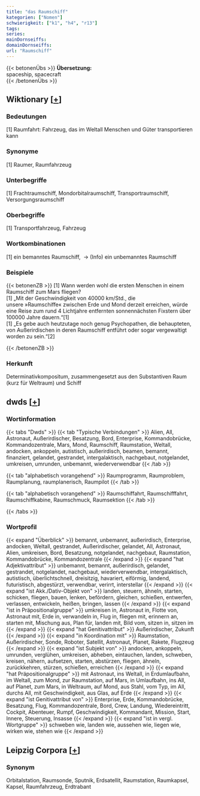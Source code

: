 ```yaml
---
title: "das Raumschiff"
kategorien: ["Nomen"]
schwierigkeit: ["k1", "h4", "r13"]
tags:
series:
mainDornseiffs:
domainDornseiffs:
url: "Raumschiff"
---
```


{{< betonenÜbs >}}
**Übersetzung:**  
spaceship, spacecraft  
{{< /betonenÜbs >}}

## Wiktionary [[+](https://de.wiktionary.org/wiki/Raumschiff)]

### Bedeutungen
[1] Raumfahrt: Fahrzeug, das im Weltall Menschen und Güter transportieren kann  

### Synonyme
[1] Raumer, Raumfahrzeug  

### Unterbegriffe
[1] Frachtraumschiff, Mondorbitalraumschiff, Transportraumschiff, Versorgungsraumschiff  

### Oberbegriffe
[1] Transportfahrzeug, Fahrzeug  

### Wortkombinationen
[1] ein bemanntes Raumschiff,  -> (Info) ein unbemanntes Raumschiff  

### Beispiele
{{< betonenZB >}}
[1] Wann werden wohl die ersten Menschen in einem Raumschiff zum Mars fliegen?  
[1] „Mit der Geschwindigkeit von 40000 km/Std., die unsere »Raumschiffe« zwischen Erde und Mond derzeit erreichen, würde eine Reise zum rund 4 Lichtjahre entfernten sonnennächsten Fixstern über 100000 Jahre dauern.“[1]  
[1] „Es gebe auch heutzutage noch genug Psychopathen, die behaupteten, von Außerirdischen in deren Raumschiff entführt oder sogar vergewaltigt worden zu sein.“[2]  

{{< /betonenZB >}}
### Herkunft
Determinativkompositum, zusammengesetzt aus den Substantiven Raum (kurz für Weltraum) und Schiff  



## dwds [[+](https://www.dwds.de/wb/Raumschiff)]

### Wortinformation
{{< tabs "Dwds" >}}
{{< tab "Typische Verbindungen" >}}
Alien, All, Astronaut, Außerirdischer, Besatzung, Bord, Enterprise, Kommandobrücke, Kommandozentrale, Mars, Mond, Raumschiff, Raumstation, Weltall, andocken, ankoppeln, autistisch, außerirdisch, beamen, bemannt, finanziert, gelandet, gestrandet, intergalaktisch, nachgebaut, notgelandet, umkreisen, umrunden, unbemannt, wiederverwendbar
{{< /tab >}}

{{< tab "alphabetisch vorangehend" >}}
Raumprogramm, Raumproblem, Raumplanung, raumplanerisch, Raumpilot
{{< /tab >}}

{{< tab "alphabetisch vorangehend" >}}
Raumschiffahrt, Raumschifffahrt, Raumschiffkabine, Raumschmuck, Raumsektion
{{< /tab >}}

{{< /tabs >}}

### Wortprofil
{{< expand "Überblick" >}} bemannt, unbemannt, außerirdisch, Enterprise, andocken, Weltall, gestrandet, Außerirdischer, gelandet, All, Astronaut, Alien, umkreisen, Bord, Besatzung, notgelandet, nachgebaut, Raumstation, Kommandobrücke, Kommandozentrale {{< /expand >}}
{{< expand "hat Adjektivattribut" >}} unbemannt, bemannt, außerirdisch, gelandet, gestrandet, notgelandet, nachgebaut, wiederverwendbar, intergalaktisch, autistisch, überlichtschnell, dreisitzig, havariert, eiförmig, landend, futuristisch, abgestürzt, verwendbar, verirrt, interstellar {{< /expand >}}
{{< expand "ist Akk./Dativ-Objekt von" >}} landen, steuern, ähneln, starten, schicken, fliegen, bauen, lenken, befördern, gleichen, schießen, entwerfen, verlassen, entwickeln, heißen, bringen, lassen {{< /expand >}}
{{< expand "ist in Präpositionalgruppe" >}} umkreisen in, Astronaut in, Flotte von, Astronaut mit, Erde in, verwandeln in, Flug in, fliegen mit, erinnern an, starten mit, Mischung aus, Plan für, landen mit, Bild vom, sitzen in, sitzen im {{< /expand >}}
{{< expand "hat Genitivattribut" >}} Außerirdischer, Zukunft {{< /expand >}}
{{< expand "in Koordination mit" >}} Raumstation, Außerirdischer, Sonde, Roboter, Satellit, Astronaut, Planet, Rakete, Flugzeug {{< /expand >}}
{{< expand "ist Subjekt von" >}} andocken, ankoppeln, umrunden, verglühen, umkreisen, abheben, eintauchen, landen, schweben, kreisen, nähern, aufsetzen, starten, abstürzen, fliegen, ähneln, zurückkehren, stürzen, schießen, erreichen {{< /expand >}}
{{< expand "hat Präpositionalgruppe" >}} mit Astronaut, ins Weltall, in Erdumlaufbahn, im Weltall, zum Mond, zur Raumstation, auf Mars, in Umlaufbahn, ins All, auf Planet, zum Mars, in Weltraum, auf Mond, aus Stahl, vom Typ, im All, durchs All, mit Geschwindigkeit, aus Glas, auf Erde {{< /expand >}}
{{< expand "ist Genitivattribut von" >}} Enterprise, Erde, Kommandobrücke, Besatzung, Flug, Kommandozentrale, Bord, Crew, Landung, Wiedereintritt, Cockpit, Abenteuer, Rumpf, Geschwindigkeit, Kommandant, Mission, Start, Innere, Steuerung, Insasse {{< /expand >}}
{{< expand "ist in vergl. Wortgruppe" >}} schweben wie, landen wie, aussehen wie, liegen wie, wirken wie, stehen wie {{< /expand >}}

## Leipzig Corpora [[+](https://corpora.uni-leipzig.de/en/res?word=Raumschiff&corpusId=deu_newscrawl-public_2018)]


### Synonym
Orbitalstation, Raumsonde, Sputnik, Erdsatellit, Raumstation, Raumkapsel, Kapsel, Raumfahrzeug, Erdtrabant

